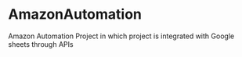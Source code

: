 # AmazonAutomation
Amazon Automation Project in which project is integrated with Google sheets through APIs
